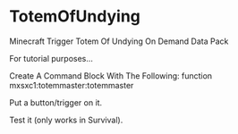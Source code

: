 # TotemOfUndying
Minecraft Trigger Totem Of Undying On Demand Data Pack

For tutorial purposes...

Create A Command Block With The Following:
function mxsxc1:totemmaster:totemmaster 

Put a button/trigger on it.

Test it (only works in Survival).
